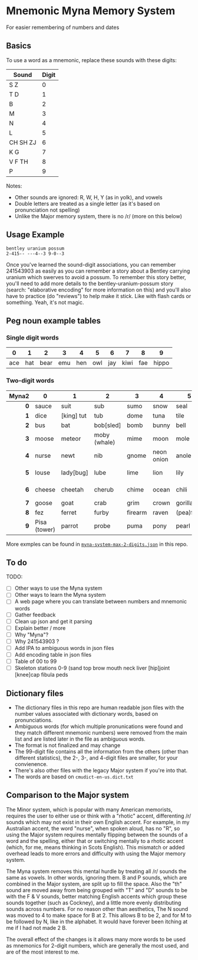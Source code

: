 # Mnemonic Myna Memory System
For easier remembering of numbers and dates

## Basics 

To use a word as a mnemonic, replace these sounds with these digits:

|Sound |Digit |
| --- | --- |
| S Z | 0 |
| T D | 1 |
| B | 2 |
| M | 3 |
| N | 4 |
| L | 5 |
| CH SH ZJ | 6 |
| K G | 7 |
| V F TH | 8 |
| P | 9 |

Notes:
* Other sounds are ignored: R, W, H, Y (as in yolk), and vowels
* Double letters are treated as a single letter (as it's based on pronunciation not spelling)
* Unlike the Major memory system, there is no /r/ (more on this below)

## Usage Example

```
bentley uranium possum
2-415-- ---4--3 9-0--3
```
Once you've learned the sound-digit associations, you can remember 241543903 as easily as you can remember a story about a Bentley carrying uranium which swerves to avoid a possum. To remember this story better, you'll need to add more details to the bentley-uranium-possum story (search: "elaborative encoding" for more information on this) and you'll also have to practice (do "reviews") to help make it stick. Like with flash cards or something. Yeah, it's not magic.

## Peg noun example tables

### Single digit words

| 0 | 1 | 2 | 3 | 4 | 5 | 6 | 7 | 8 | 9 |
| --- | --- | --- | --- | --- | --- | --- | --- | --- | --- |
| ace | hat | bear | emu | hen | owl | jay | kiwi | fae | hippo |

### Two-digit words

| Myna2 | 0 | 1 | 2 | 3 | 4 | 5 | 6 | 7 | 8 | 9 |
| ---: | --- | --- | --- | --- | --- | --- | --- | --- | --- | --- |
| **0** | sauce | suit | sub | sumo | snow | seal | sushi | sock | sofa | soap |
| **1** | dice | [king] tut | tub | dome | tuna | tile | torch | taco | dove | trap |
| **2** | bus | bat | bob[sled] | bomb | bunny | bell | badger | bug | beaver | beeper |
| **3** | moose | meteor | moby (whale) | mime | moon | mole | match | mug | [ear]muff | map | 
| **4** | nurse | newt | nib | gnome | neon onion | anole | nacho | nuke | knife | nope (snake) | 
| **5** | louse | lady[bug] | lube | lime | lion | lily | leech | lock | lava | leaper (zombie) | 
| **6** | cheese | cheetah | cherub | chime | ocean | chili | cheshire (cat) | shark | chef | sheep |
| **7** | goose | goat | crab | grim | crown| gorilla | cash | kayak | quiver | capy(bara) |
| **8** | fez | ferret | furby | firearm | raven | (pea)fowl | fridge | fig | fifa | vape |
| **9** | Pisa (tower) | parrot | probe | puma | pony | pearl | peach | pig | puff (pastry) | pawpaw |

More exmples can be found in [`myna-system-max-2-digits.json`](https://github.com/pengowray/myna/blob/main/myna-system-max-2-digits.json) in this repo.

## To do

TODO: 
- [ ] Other ways to use the Myna system
- [ ] Other ways to learn the Myna system
- [ ] A web page where you can translate between numbers and mnemonic words
- [ ] Gather feedback 
- [ ] Clean up json and get it parsing
- [ ] Explain better / more
- [ ] Why "Myna"?
- [ ] Why 241543903 ?
- [ ] Add IPA to ambiguous words in json files
- [ ] Add encoding table in json files
- [ ] Table of 00 to 99
- [ ] Skeleton stations 0-9 (sand top brow mouth neck liver \[hip]joint \[knee]cap fibula peds

## Dictionary files

* The dictionary files in this repo are human readable json files with the number values associated with dictionary words, based on pronunciations. 
* Ambiguous words (for which multiple pronunications were found and they match different mnemonic numbers) were removed from the main list and are listed later in the file as ambiguous words.
* The format is not finalized and may change
* The 99-digit file contains all the information from the others (other than different statistics), the 2-, 3-, and 4-digit files are smaller, for your convienence.
* There's also other files with the legacy Major system if you're into that.
* The words are based on `cmudict-en-us.dict.txt`

## Comparison to the Major system

The Minor system, which is popular with many American memorists, requires the user to either use or think with a "rhotic" accent, differenting /r/ sounds which may not exist in their own English accent. For example, in my Australian accent, the word "nurse", when spoken aloud, has no "R", so using the Major system requires mentally flipping between the sounds of a word and the spelling, either that or switching mentally to a rhotic accent (which, for me, means thinking in Scots English). This mismatch or added overhead leads to more errors and difficulty with using the Major memory system.

The Myna system removes this mental hurdle by treating all /r/ sounds the same as vowels. In other words, ignoring them. B and P sounds, which are combined in the Major system, are split up to fill the space. Also the "th" sound are moved away from being grouped with "T" and "D" sounds to be with the F & V sounds, better matching English accents which group these sounds together (such as Cockney), and a little more evenly distributing sounds across numbers. For no reason other than aesthetics, The N sound was moved to 4 to make space for B at 2. This allows B to be 2, and for M to be followed by N, like in the alphabet. It would have forever been itching at me if I had not made 2 B.

The overall effect of the changes is it allows many more words to be used as mnemonics for 2-digit numbers, which are generally the most used, and are of the most interest to me.

